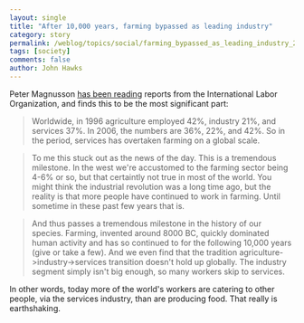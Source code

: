 ```yaml
---
layout: single 
title: "After 10,000 years, farming bypassed as leading industry" 
category: story
permalink: /weblog/topics/social/farming_bypassed_as_leading_industry_2007.html
tags: [society] 
comments: false 
author: John Hawks 
---
```



<p>
Peter Magnusson <a href="http://petersmagnusson.com/2007/09/04/for-the-first-time-in-10000-years-farming-is-not-the-dominating-industry/">has been reading</a> reports from the International Labor Organization, and finds this to be the most significant part: 
</p>

<blockquote>Worldwide, in 1996 agriculture employed 42%, industry 21%, and services 37%. In 2006, the numbers are 36%, 22%, and 42%. So in the period, services has overtaken farming on a global scale.</blockquote>

<blockquote>To me this stuck out as the news of the day. This is a tremendous milestone. In the west we're accustomed to the farming sector being 4-6% or so, but that certaintly not true in most of the world. You might think the industrial revolution was a long time ago, but the reality is that more people have continued to work in farming. Until sometime in these past few years that is.</blockquote>

<blockquote>And thus passes a tremendous milestone in the history of our species. Farming, invented around 8000 BC, quickly dominated human activity and has so continued to for the following 10,000 years (give or take a few). And we even find that the tradition agriculture->industry->services transition doesn't hold up globally. The industry segment simply isn't big enough, so many workers skip to services.</blockquote>

<p>
In other words, today more of the world's workers are catering to other people, via the services industry, than are producing food. That really is earthshaking. 
</p>

